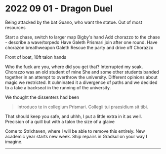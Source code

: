 # 2022 09 01 - Dragon Duel

Being attacked by the bat Guano, who want the statue.
Out of most resources

Start a chase, switch to larger map
Bigby's hand
Add chorazzo to the chase - describe a wave/torpedo
Have Galeth Prismari join after one round.
Have chorazon breathweapon Galeth
Rescue the party and drive off Chorazzo

Front of boat, 10ft talon hands

Who the fuck are you, where did you get that?
Interrupted my soak.
Chorazzo was an old student of mine
She and some other students banded together in an attempt to overthrow the university.
Different opinions about magic we restricted.
It culminated it a divergence of paths and we decided to a take a backseat in the running of the university. 

We thought the dissenters had been 
  
> Introduco te in collegium Prismari.
> Collegii tui praesidium sit tibi.

That should keep you safe, and uhhh, I put a little extra in it as well. 
Precision of a quill but with a talon the size of a glaive

Come to Strixhaven, where I will be able to remove this entirely. New academic year starts new week.  Ship repairs in Gradsul on your way I imagine.

<hr>

